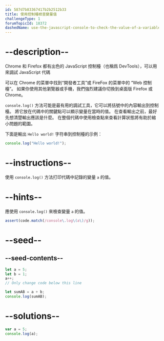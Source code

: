```yaml
---
id: 587d7b83367417b2b2512b33
title: 使用控制檯檢查變量值
challengeType: 1
forumTopicId: 18372
dashedName: use-the-javascript-console-to-check-the-value-of-a-variable
---
```


# --description--

Chrome 和 Firefox 都有出色的 JavaScript 控制檯（也稱爲 DevTools），可以用來調試 JavaScript 代碼

可以在 Chrome 的菜單中找到“開發者工具”或 FireFox 的菜單中的 “Web 控制檯”。 如果你使用其他瀏覽器或手機，我們強烈建議你切換到桌面版 Firefox 或 Chrome。

`console.log()` 方法可能是最有用的調試工具，它可以將括號中的內容輸出到控制檯。 將它放在代碼中的關鍵點可以顯示變量在當時的值。 在查看輸出之前，最好先想清楚輸出應該是什麼。 在整個代碼中使用檢查點來查看計算狀態將有助於縮小問題的範圍。

下面是輸出 `Hello world!` 字符串到控制檯的示例：

```js
console.log("Hello world!");
```

# --instructions--

使用 `console.log()` 方法打印代碼中記錄的變量 `a` 的值。

# --hints--

應使用 `console.log()` 來檢查變量 `a` 的值。

```js
assert(code.match(/console\.log\(a\)/g));
```

# --seed--

## --seed-contents--

```js
let a = 5;
let b = 1;
a++;
// Only change code below this line

let sumAB = a + b;
console.log(sumAB);
```

# --solutions--

```js
var a = 5;
console.log(a);
```
